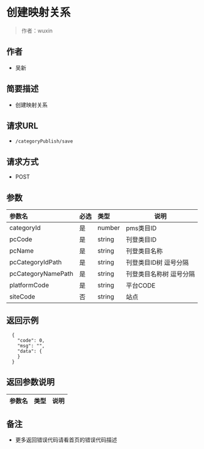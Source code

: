 # 创建映射关系

> 作者：wuxin

## 作者
- 吴新

    
## 简要描述

- 创建映射关系

## 请求URL
- `/categoryPublish/save`
  
## 请求方式
- POST 

## 参数

|参数名|必选|类型|说明|
|:----    |:---|:----- |-----   |
|categoryId |是  |number | pms类目ID   |
|pcCode |是  |string | 刊登类目ID    |
|pcName |是  |string | 刊登类目名称    |
|pcCategoryIdPath |是  |string | 刊登类目ID树 逗号分隔    |
|pcCategoryNamePath |是  |string | 刊登类目名称树 逗号分隔    |
|platformCode |是  |string | 平台CODE    |
|siteCode |否  |string | 站点    |

## 返回示例 

``` 
  {
    "code": 0,
	"msg": "",
    "data": {
    }
  }
```

## 返回参数说明 

|参数名|类型|说明|
|:-----  |:-----|-----                           |


## 备注 

- 更多返回错误代码请看首页的错误代码描述